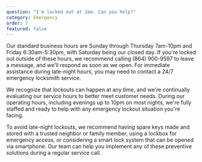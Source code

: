 ```yaml
---
question: "I'm locked out at 2am. Can you help?"
category: Emergency
order: 7
featured: false
---
```


Our standard business hours are Sunday through Thursday 7am-10pm and Friday 6:30am-5:30pm, with Saturday being our closed day. If you're locked out outside of these hours, we recommend calling (864) 900-9597 to leave a message, and we'll respond as soon as we open. For immediate assistance during late-night hours, you may need to contact a 24/7 emergency locksmith service.

We recognize that lockouts can happen at any time, and we're continually evaluating our service hours to better meet customer needs. During our operating hours, including evenings up to 10pm on most nights, we're fully staffed and ready to help with any emergency lockout situation you're facing.

To avoid late-night lockouts, we recommend having spare keys made and stored with a trusted neighbor or family member, using a lockbox for emergency access, or considering a smart lock system that can be opened via smartphone. Our team can help you implement any of these preventive solutions during a regular service call.
